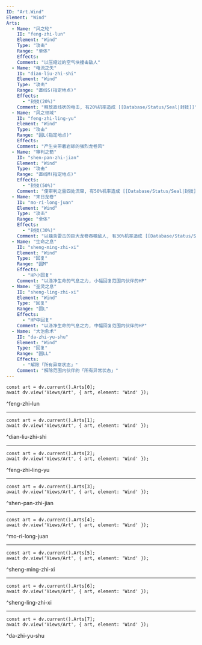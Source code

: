 ```yaml
---
ID: "Art.Wind"
Element: "Wind"
Arts:
  - Name: "风之轮"
    ID: "feng-zhi-lun"
    Element: "Wind"
    Type: "攻击"
    Range: "单体"
    Effects:
    Comment: "以压缩过的空气块撞击敌人"
  - Name: "电流之矢"
    ID: "dian-liu-zhi-shi"
    Element: "Wind"
    Type: "攻击"
    Range: "直线S(指定地点)"
    Effects:
      - "封技(20%)"
    Comment: "释放直线状的电击, 有20%机率造成 [[Database/Status/Seal|封技]]"
  - Name: "风之领域"
    ID: "feng-zhi-ling-yu"
    Element: "Wind"
    Type: "攻击"
    Range: "圆L(指定地点)"
    Effects:
    Comment: "产生夹带着岩砾的强烈龙卷风"
  - Name: "审判之箭"
    ID: "shen-pan-zhi-jian"
    Element: "Wind"
    Type: "攻击"
    Range: "直线M(指定地点)"
    Effects:
      - "封技(50%)"
    Comment: "使审判之雷四处流窜, 有50%机率造成 [[Database/Status/Seal|封技]]"
  - Name: "末日龙卷"
    ID: "mo-ri-long-juan"
    Element: "Wind"
    Type: "攻击"
    Range: "全体"
    Effects:
      - "封技(30%)"
    Comment: "以蕴含雷击的巨大龙卷吞噬敌人, 有30%机率造成 [[Database/Status/Seal|封技]]"
  - Name: "生命之息"
    ID: "sheng-ming-zhi-xi"
    Element: "Wind"
    Type: "回复"
    Range: "圆M"
    Effects:
      - "HP小回复"
    Comment: "以涤净生命的气息之力, 小幅回复范围内伙伴的HP"
  - Name: "圣灵之息"
    ID: "sheng-ling-zhi-xi"
    Element: "Wind"
    Type: "回复"
    Range: "圆L"
    Effects:
      - "HP中回复"
    Comment: "以涤净生命的气息之力, 中幅回复范围内伙伴的HP"
  - Name: "大治愈术"
    ID: "da-zhi-yu-shu"
    Element: "Wind"
    Type: "回复"
    Range: "圆LL"
    Effects:
      - "解除「所有异常状态」"
    Comment: "解除范围内伙伴的「所有异常状态」"
---
```

```dataviewjs
const art = dv.current().Arts[0];
await dv.view('Views/Art', { art, element: 'Wind' });
```
^feng-zhi-lun

---

```dataviewjs
const art = dv.current().Arts[1];
await dv.view('Views/Art', { art, element: 'Wind' });
```
^dian-liu-zhi-shi

---

```dataviewjs
const art = dv.current().Arts[2];
await dv.view('Views/Art', { art, element: 'Wind' });
```
^feng-zhi-ling-yu

---

```dataviewjs
const art = dv.current().Arts[3];
await dv.view('Views/Art', { art, element: 'Wind' });
```
^shen-pan-zhi-jian

---

```dataviewjs
const art = dv.current().Arts[4];
await dv.view('Views/Art', { art, element: 'Wind' });
```
^mo-ri-long-juan

---

```dataviewjs
const art = dv.current().Arts[5];
await dv.view('Views/Art', { art, element: 'Wind' });
```
^sheng-ming-zhi-xi

---

```dataviewjs
const art = dv.current().Arts[6];
await dv.view('Views/Art', { art, element: 'Wind' });
```
^sheng-ling-zhi-xi

---

```dataviewjs
const art = dv.current().Arts[7];
await dv.view('Views/Art', { art, element: 'Wind' });
```
^da-zhi-yu-shu